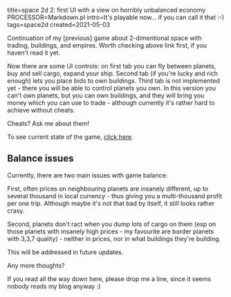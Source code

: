 title=space 2d 2: first UI with a view on horribly unbalanced economy
PROCESSOR=Markdown.pl
intro=It's playable now… if you can call it that :-)
tags=space2d
created=2021-05-03

Continuation of my [previous] game about 2-dimentional space with trading, buildings, and empires.
Worth checking above link first, if you haven't read it yet.

[prev]: space-2d-1-a-game-which-plays-by-itself.html

Now there are some UI controls: on first tab you can fly between planets, buy and sell cargo, expand your ship.
Second tab (if you're lucky and rich enough) lets you place bids to own buildings.
Third tab is not implemented yet - there you will be able to control planets you own.
In this version you can't own planets, but you can own buildings, and they will bring you money which you can use to trade - although currently it's rather hard to achieve without cheats.

Cheats? Ask me about them!

To see current state of the game, [click here][cur].

[cur]: space-2d-2-first-ui-with-a-view-on-horribly-unbalanced-economy/ui.html

Balance issues
--------------

Currently, there are two main issues with game balance:

First, often prices on neighbouring planets are insanely different, up to several thousand in local currency - thus giving you a multi-thousand profit per one trip.
Although maybe it's not that bad by itself, it still looks rather crasy.

Second, planets don't ract when you dump lots of cargo on them (esp on those planets with insanely high prices - my favourite are border planets with 3,3,7 quality) - neither in prices, nor in what buildings they're building.

This will be addressed in future updates.

Any more thoughts?

If you read all the way down here, please drop me a line, since it seems nobody reads my blog anyway :)

